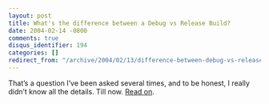 ```yaml
---
layout: post
title: What's the difference between a Debug vs Release Build?
date: 2004-02-14 -0800
comments: true
disqus_identifier: 194
categories: []
redirect_from: "/archive/2004/02/13/difference-between-debug-vs-release-build.aspx/"
---
```


That’s a question I’ve been asked several times, and to be honest, I
really didn’t know all the details. Till now. [Read
on](http://www.hanselman.com/blog/PermaLink.aspx?guid=a40c0d4f-66d0-4704-94f6-0efda4a44465 "Debug vs Release Bulids").

